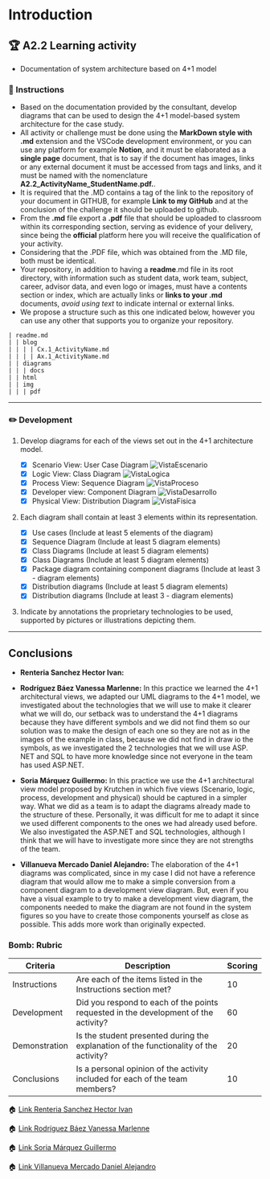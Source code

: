 # Introduction

## :trophy: A2.2 Learning activity

- Documentation of system architecture based on 4+1 model

### :blue_book: Instructions

 - Based on the documentation provided by the consultant, develop diagrams that can be used to design the 4+1 model-based system architecture for the case study.
 - All activity or challenge must be done using the **MarkDown style with .md** extension and the VSCode development environment, or you can use any platform for example **Notion**, and it must be elaborated as a **single page** document, that is to say if the document has images, links or any external document it must be accessed from tags and links, and it must be named with the nomenclature **A2.2_ActivityName_StudentName.pdf.**.
- It is required that the .MD contains a tag of the link to the repository of your document in GITHUB, for example **Link to my GitHub** and at the conclusion of the challenge it should be uploaded to github.
- From the **.md** file export a **.pdf** file that should be uploaded to classroom within its corresponding section, serving as evidence of your delivery, since being the **official** platform here you will receive the qualification of your activity.
- Considering that the .PDF file, which was obtained from the .MD file, both must be identical.
- Your repository, in addition to having a **readme**.md file in its root directory, with information such as student data, work team, subject, career, advisor data, and even logo or images, must have a contents section or index, which are actually links or **links to your .md** documents, _avoid using text_ to indicate internal or external links.
- We propose a structure such as this one indicated below, however you can use any other that supports you to organize your repository.

```
| readme.md
| | blog
| | | | Cx.1_ActivityName.md
| | | | Ax.1_ActivityName.md
| | diagrams
| | | docs
| | html
| | img
| | | pdf    
```
___

### :pencil2: Development

1. Develop diagrams for each of the views set out in the 4+1 architecture model.

    - [x] Scenario View: User Case Diagram
        ![VistaEscenario](../Diagramas/VistaEscenario.png)
    - [x] Logic View: Class Diagram
        ![VistaLogica](../Diagramas/Vista%20Logica.png)
    - [x] Process View: Sequence Diagram
        ![VistaProceso](../Diagramas/Vista%20de%20Proceso.png)
    - [x] Developer view: Component Diagram
        ![VistaDesarrollo](../Diagramas/VistaDesarrollo.png) 
    - [x] Physical View: Distribution Diagram
        ![VistaFisica](../Diagramas/VistaFisica.png)

2. Each diagram shall contain at least 3 elements within its representation.

   - [x] Use cases (Include at least 5 elements of the diagram)
   - [x] Sequence Diagram (Include at least 5 diagram elements)
   - [x] Class Diagrams (Include at least 5 diagram elements)
   - [x] Class Diagrams (Include at least 5 diagram elements)
   - [x] Package diagram containing component diagrams (Include at least 3 - diagram elements) 
   - [x] Distribution diagrams (Include at least 5 diagram elements)
   - [x] Distribution diagrams (Include at least 3 - diagram elements)

3. Indicate by annotations the proprietary technologies to be used, supported by pictures or illustrations depicting them.

___

## Conclusions 

*  **Renteria Sanchez Hector Ivan:**  
  
*  **Rodríguez Báez Vanessa Marlenne:** In this practice we learned the 4+1 architectural views, we adapted our UML diagrams to the 4+1 model, we investigated about the technologies that we will use to make it clearer what we will do, our setback was to understand the 4+1 diagrams because they have different symbols and we did not find them so our solution was to make the design of each one so they are not as in the images of the example in class, because we did not find in draw io the symbols, as we investigated the 2 technologies that we will use ASP. NET and SQL to have more knowledge since not everyone in the team has used ASP.NET.
  
*  **Soria Márquez Guillermo:** In this practice we use the 4+1 architectural view model proposed by Krutchen in which five views (Scenario, logic, process, development and physical) should be captured in a simpler way. What we did as a team is to adapt the diagrams already made to the structure of these. Personally, it was difficult for me to adapt it since we used different components to the ones we had already used before. We also investigated the ASP.NET and SQL technologies, although I think that we will have to investigate more since they are not strengths of the team.

*  **Villanueva Mercado Daniel Alejandro:** The elaboration of the 4+1 diagrams was complicated, since in my case I did not have a reference diagram that would allow me to make a simple conversion from a component diagram to a development view diagram. But, even if you have a visual example to try to make a development view diagram, the components needed to make the diagram are not found in the system figures so you have to create those components yourself as close as possible. This adds more work than originally expected. 
### Bomb: Rubric

| Criteria | Description | Scoring |
| ------------- | -------------------------------------------------------------------------------------------- | ------- |
| Instructions | Are each of the items listed in the Instructions section met?  | 10 | 
| Development | Did you respond to each of the points requested in the development of the activity?| 60 | 
| Demonstration | Is the student presented during the explanation of the functionality of the activity?  | 20 | 
| Conclusions | Is a personal opinion of the activity included for each of the team members? | 10 | 

:house: [Link Renteria Sanchez Hector Ivan](https://github.com/IvanRenteria/Analisis-Avanzado-de-Software)

:house: [Link Rodríguez Báez Vanessa Marlenne](https://github.com/vanessamRodriguez/Analisis-Avanzado-de-Software)

:house: [Link Soria Márquez Guillermo](https://github.com/GuillermoSoria97/Analisis_Avanzado_de_Software)

:house: [Link Villanueva Mercado Daniel Alejandro](https://github.com/Dany305/Analisis-Avanzado-de-Software)
